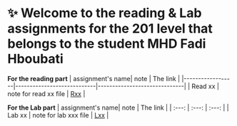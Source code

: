 # :sparkles: Welcome to the reading & Lab assignments for the 201 level that belongs to the student **MHD Fadi Hboubati**

**For the reading part**
| assignment's name| note                       | The link                     |
|------------------|----------------------------|------------------------------|
| Read xx          | note for read xx file      | [Rxx](http://github.com)     |


**For the Lab part**
| assignment's name| note                       | The link                     |
|     :---:        |  :---:                     |        :---:                 |
| Lab xx           | note for lab xxx file      | [Lxx](http://github.com)     |


